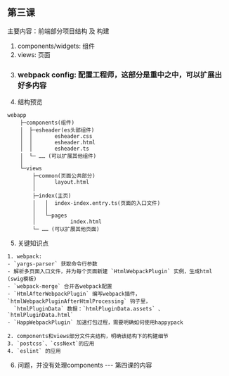 ## 第三课

主要内容：前端部分项目结构 及 构建

1. components/widgets: 组件
2. views: 页面
3. ### webpack config: 配置工程师，这部分是重中之中，可以扩展出好多内容
4. 结构预览
```
webapp
    ├─components(组件)
    │  ├─esheader(es头部组件)
    │  │       esheader.css
    │  │       esheader.html
    │  │       esheader.ts
    │  └─ …… (可以扩展其他组件)
    │
    └─views
        ├─common(页面公共部分)
        │      layout.html
        │
        ├─index(主页)
        │   │  index-index.entry.ts(页面的入口文件)
        │   │
        │   └─pages
        │           index.html
        └─ …… (可以扩展其他页面)
```

5. 关键知识点
```
1. webpack:
- `yargs-parser` 获取命令行参数
- 解析多页面入口文件，并为每个页面新建 `HtmlWebpackPlugin` 实例，生成html (swig模板)
- `webpack-merge` 合并各webpack配置
- `HtmlAfterWebpackPlugin` 编写webpack插件，`htmlWebpackPluginAfterHtmlProcessing` 钩子里，
  `htmlPluginData` 数据：`htmlPluginData.assets` 、 `htmlPluginData.html`  
- `HappWebpackPlugin` 加速打包过程，需要明确如何使用happypack

2. components和views部分文件夹结构，明确该结构下的构建细节
3. `postcss`、`cssNext`的应用
4. `eslint` 的应用
```

6. 问题，并没有处理components --- 第四课的内容